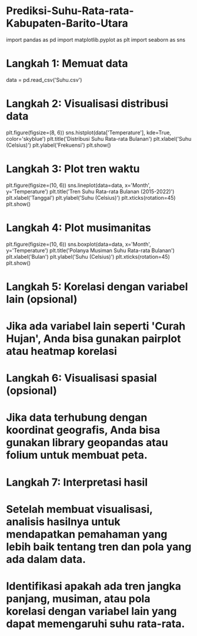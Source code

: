 # Prediksi-Suhu-Rata-rata-Kabupaten-Barito-Utara
import pandas as pd
import matplotlib.pyplot as plt
import seaborn as sns

# Langkah 1: Memuat data
data = pd.read_csv('Suhu.csv')

# Langkah 2: Visualisasi distribusi data
plt.figure(figsize=(8, 6))
sns.histplot(data['Temperature'], kde=True, color='skyblue')
plt.title('Distribusi Suhu Rata-rata Bulanan')
plt.xlabel('Suhu (Celsius)')
plt.ylabel('Frekuensi')
plt.show()

# Langkah 3: Plot tren waktu
plt.figure(figsize=(10, 6))
sns.lineplot(data=data, x='Month', y='Temperature')
plt.title('Tren Suhu Rata-rata Bulanan (2015-2022)')
plt.xlabel('Tanggal')
plt.ylabel('Suhu (Celsius)')
plt.xticks(rotation=45)
plt.show()

# Langkah 4: Plot musimanitas
plt.figure(figsize=(10, 6))
sns.boxplot(data=data, x='Month', y='Temperature')
plt.title('Polanya Musiman Suhu Rata-rata Bulanan')
plt.xlabel('Bulan')
plt.ylabel('Suhu (Celsius)')
plt.xticks(rotation=45)
plt.show()

# Langkah 5: Korelasi dengan variabel lain (opsional)
# Jika ada variabel lain seperti 'Curah Hujan', Anda bisa gunakan pairplot atau heatmap korelasi

# Langkah 6: Visualisasi spasial (opsional)
# Jika data terhubung dengan koordinat geografis, Anda bisa gunakan library geopandas atau folium untuk membuat peta.

# Langkah 7: Interpretasi hasil
# Setelah membuat visualisasi, analisis hasilnya untuk mendapatkan pemahaman yang lebih baik tentang tren dan pola yang ada dalam data.
# Identifikasi apakah ada tren jangka panjang, musiman, atau pola korelasi dengan variabel lain yang dapat memengaruhi suhu rata-rata.
